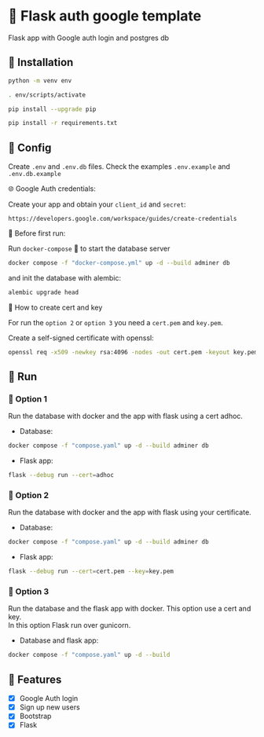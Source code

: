 # :key: Flask auth google template

Flask app with Google auth login and postgres db

## :floppy_disk: Installation

```bash
python -m venv env
```

```bash
. env/scripts/activate
```

```bash
pip install --upgrade pip
```

```bash
pip install -r requirements.txt
```

## :wrench: Config

Create `.env` and `.env.db` files. Check the examples `.env.example` and `.env.db.example`

:globe_with_meridians: Google Auth credentials:

Create your app and obtain your `client_id` and `secret`:

```http
https://developers.google.com/workspace/guides/create-credentials
```

:construction: Before first run:

Run `docker-compose` :whale: to start the database server

```bash
docker compose -f "docker-compose.yml" up -d --build adminer db
```

and init the database with alembic:

```bash
alembic upgrade head
```

:key: How to create cert and key

For run the `option 2` or `option 3` you need a `cert.pem` and `key.pem`.  

Create a self-signed certificate with openssl:

```bash
openssl req -x509 -newkey rsa:4096 -nodes -out cert.pem -keyout key.pem -days 365
```

## :runner: Run

### :1st_place_medal: Option 1

Run the database with docker and the app with flask using a cert adhoc.

- Database:

```bash
docker compose -f "compose.yaml" up -d --build adminer db
```

- Flask app:

```bash
flask --debug run --cert=adhoc
```

### :2nd_place_medal: Option 2

Run the database with docker and the app with flask using your certificate.

- Database:

```bash
docker compose -f "compose.yaml" up -d --build adminer db
```

- Flask app:

```bash
flask --debug run --cert=cert.pem --key=key.pem
```

### :3rd_place_medal: Option 3

Run the database and the flask app with docker. This option use a cert and key.  
In this option Flask run over gunicorn.

- Database and flask app:

```bash
docker compose -f "compose.yaml" up -d --build
```

## :pushpin: Features

- [x] Google Auth login
- [x] Sign up new users
- [x] Bootstrap
- [x] Flask
